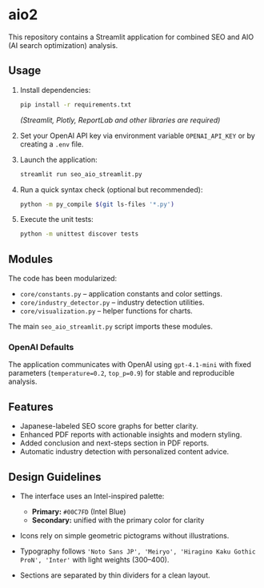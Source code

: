 # aio2

This repository contains a Streamlit application for combined SEO and AIO (AI search optimization) analysis.

## Usage

1. Install dependencies:
   ```bash
   pip install -r requirements.txt
   ```
   *(Streamlit, Plotly, ReportLab and other libraries are required)*

2. Set your OpenAI API key via environment variable `OPENAI_API_KEY` or by creating a `.env` file.

3. Launch the application:
   ```bash
   streamlit run seo_aio_streamlit.py
   ```
4. Run a quick syntax check (optional but recommended):
   ```bash
   python -m py_compile $(git ls-files '*.py')
   ```
5. Execute the unit tests:
   ```bash
   python -m unittest discover tests
   ```

## Modules

The code has been modularized:

- `core/constants.py` – application constants and color settings.
- `core/industry_detector.py` – industry detection utilities.
- `core/visualization.py` – helper functions for charts.

The main `seo_aio_streamlit.py` script imports these modules.

### OpenAI Defaults

The application communicates with OpenAI using `gpt-4.1-mini` with fixed parameters
(`temperature=0.2`, `top_p=0.9`) for stable and reproducible analysis.

## Features

- Japanese-labeled SEO score graphs for better clarity.
- Enhanced PDF reports with actionable insights and modern styling.
- Added conclusion and next-steps section in PDF reports.
- Automatic industry detection with personalized content advice.

## Design Guidelines

- The interface uses an Intel-inspired palette:

  - **Primary:** `#00C7FD` (Intel Blue)
  - **Secondary:** unified with the primary color for clarity
- Icons rely on simple geometric pictograms without illustrations.
- Typography follows `'Noto Sans JP', 'Meiryo', 'Hiragino Kaku Gothic ProN', 'Inter'` with light weights (300–400).
- Sections are separated by thin dividers for a clean layout.
